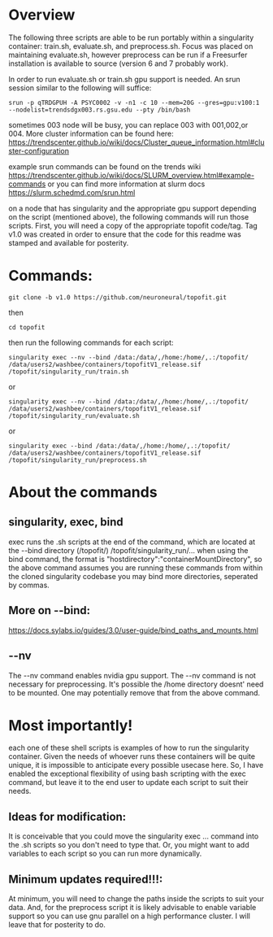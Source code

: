 # Overview
The following three scripts are able to be run portably within a singularity container: 
train.sh, evaluate.sh, and preprocess.sh. 
Focus was placed on maintaining evaluate.sh, however preprocess can be run if a Freesurfer installation is available to source (version 6 and 7 probably work).


In order to run evaluate.sh or train.sh gpu support is needed. An srun session similar to the following will suffice:

    srun -p qTRDGPUH -A PSYC0002 -v -n1 -c 10 --mem=20G --gres=gpu:v100:1 --nodelist=trendsdgx003.rs.gsu.edu --pty /bin/bash

sometimes 003 node will be busy, you can replace 003 with 001,002,or 004. 
More cluster information can be found here:
https://trendscenter.github.io/wiki/docs/Cluster_queue_information.html#cluster-configuration

example srun commands can be found on the trends wiki
https://trendscenter.github.io/wiki/docs/SLURM_overview.html#example-commands
or you can find more information at slurm docs https://slurm.schedmd.com/srun.html

on a node that has singularity and the appropriate gpu support depending on the script (mentioned above), the following commands will run those scripts. 
First, you will need a copy of the appropriate topofit code/tag. Tag v1.0 was created in order to ensure that the code for this readme was stamped and available for
posterity. 

# Commands: 
    git clone -b v1.0 https://github.com/neuroneural/topofit.git
then 

    cd topofit 

then run the following commands for each script:

    singularity exec --nv --bind /data:/data/,/home:/home/,.:/topofit/ /data/users2/washbee/containers/topofitV1_release.sif /topofit/singularity_run/train.sh

or

    singularity exec --nv --bind /data:/data/,/home:/home/,.:/topofit/ /data/users2/washbee/containers/topofitV1_release.sif /topofit/singularity_run/evaluate.sh

or

    singularity exec --bind /data:/data/,/home:/home/,.:/topofit/ /data/users2/washbee/containers/topofitV1_release.sif /topofit/singularity_run/preprocess.sh

# About the commands 
## singularity, exec, bind 
exec runs the .sh scripts at the end of the command, which are located at the --bind directory (/topofit/) /topofit/singularity_run/...
when using the bind command, the format is "hostdirectory":"containerMountDirectory", so the above command assumes you are running these commands from within the cloned singularity codebase 
you may bind more directories, seperated by commas. 

## More on --bind:
https://docs.sylabs.io/guides/3.0/user-guide/bind_paths_and_mounts.html

## --nv
The --nv command enables nvidia gpu support. The --nv command is not necessary for preprocessing. 
It's possible the /home directory doesnt' need to be mounted. One may potentially remove that from the above command. 

# Most importantly!
  each one of these shell scripts is examples of how to run the singularity container. Given the needs of whoever runs these containers will be quite unique, it is impossible
  to anticipate every possible usecase here. So, I have enabled the exceptional flexibility of using bash scripting with the exec command, but leave it to the end user to update each script to suit their needs. 
  ## Ideas for modification: 
  It is conceivable that you could move the singularity exec ... command into the .sh scripts so you don't need to type that.
  Or, you might want to add variables to each script so you can run more dynamically. 
  ## Minimum updates required!!!: 
   At minimum, you will need to change the paths inside the scripts to suit your data. 
  And, for the preprocess script it is likely advisable to enable variable support so you can use gnu parallel on a high performance cluster. 
  I will leave that for posterity to do. 
